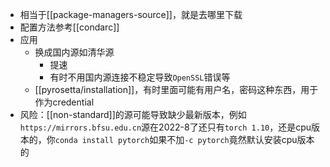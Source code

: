 - 相当于[[package-managers-source]]，就是去哪里下载
- 配置方法参考[[condarc]]
- 应用
  - 换成国内源如清华源
    - 提速
    - 有时不用国内源连接不稳定导致`OpenSSL`错误等
  - [[pyrosetta/installation]]，有时里面可能有用户名，密码这种东西，用于作为credential
- 风险：[[non-standard]]的源可能导致缺少最新版本，例如`https://mirrors.bfsu.edu.cn`源在2022-8了还只有`torch 1.10`，还是cpu版本的，你`conda install pytorch`如果不加`-c pytorch`竟然默认安装cpu版本的